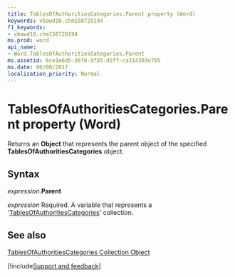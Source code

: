 ```yaml
---
title: TablesOfAuthoritiesCategories.Parent property (Word)
keywords: vbawd10.chm158729194
f1_keywords:
- vbawd10.chm158729194
ms.prod: word
api_name:
- Word.TablesOfAuthoritiesCategories.Parent
ms.assetid: 6ce1e6d5-36f8-9f85-d5ff-ca314303e705
ms.date: 06/08/2017
localization_priority: Normal
---
```



# TablesOfAuthoritiesCategories.Parent property (Word)

Returns an  **Object** that represents the parent object of the specified **TablesOfAuthoritiesCategories** object.


## Syntax

_expression_.**Parent**

_expression_ Required. A variable that represents a '[TablesOfAuthoritiesCategories](Word.tablesofauthoritiescategories.md)' collection.


## See also


[TablesOfAuthoritiesCategories Collection Object](Word.tablesofauthoritiescategories.md)

[!include[Support and feedback](~/includes/feedback-boilerplate.md)]